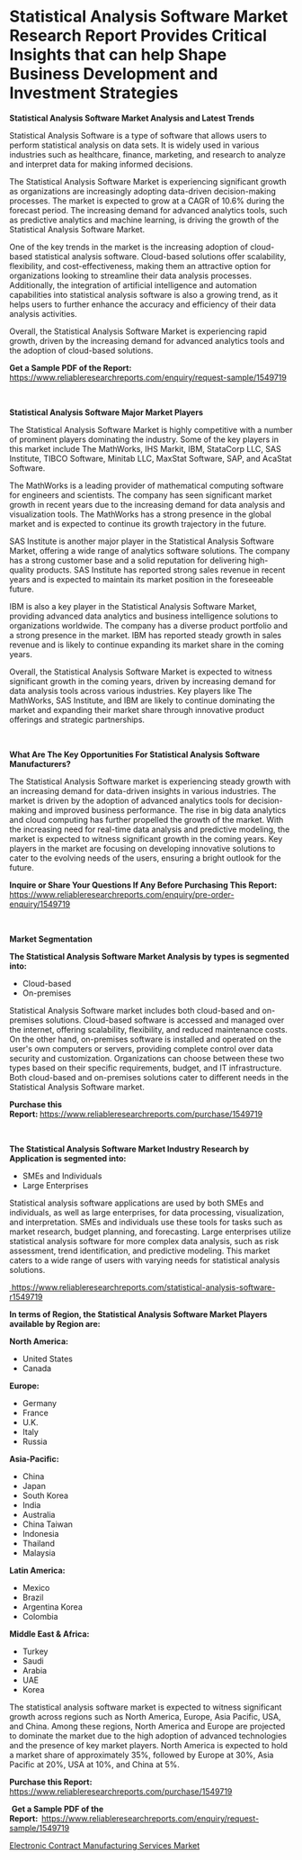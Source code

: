 <p><h1>Statistical Analysis Software Market Research Report Provides Critical Insights that can help Shape Business Development and Investment Strategies</h1></p><p><strong>Statistical Analysis Software Market Analysis and Latest Trends</strong></p>
<p><p>Statistical Analysis Software is a type of software that allows users to perform statistical analysis on data sets. It is widely used in various industries such as healthcare, finance, marketing, and research to analyze and interpret data for making informed decisions.</p><p>The Statistical Analysis Software Market is experiencing significant growth as organizations are increasingly adopting data-driven decision-making processes. The market is expected to grow at a CAGR of 10.6% during the forecast period. The increasing demand for advanced analytics tools, such as predictive analytics and machine learning, is driving the growth of the Statistical Analysis Software Market.</p><p>One of the key trends in the market is the increasing adoption of cloud-based statistical analysis software. Cloud-based solutions offer scalability, flexibility, and cost-effectiveness, making them an attractive option for organizations looking to streamline their data analysis processes. Additionally, the integration of artificial intelligence and automation capabilities into statistical analysis software is also a growing trend, as it helps users to further enhance the accuracy and efficiency of their data analysis activities.</p><p>Overall, the Statistical Analysis Software Market is experiencing rapid growth, driven by the increasing demand for advanced analytics tools and the adoption of cloud-based solutions.</p></p>
<p><strong>Get a Sample PDF of the Report:&nbsp;</strong> <a href="https://www.reliableresearchreports.com/enquiry/request-sample/1549719">https://www.reliableresearchreports.com/enquiry/request-sample/1549719</a></p>
<p>&nbsp;</p>
<p><strong>Statistical Analysis Software Major Market Players</strong></p>
<p><p>The Statistical Analysis Software Market is highly competitive with a number of prominent players dominating the industry. Some of the key players in this market include The MathWorks, IHS Markit, IBM, StataCorp LLC, SAS Institute, TIBCO Software, Minitab LLC, MaxStat Software, SAP, and AcaStat Software.</p><p>The MathWorks is a leading provider of mathematical computing software for engineers and scientists. The company has seen significant market growth in recent years due to the increasing demand for data analysis and visualization tools. The MathWorks has a strong presence in the global market and is expected to continue its growth trajectory in the future.</p><p>SAS Institute is another major player in the Statistical Analysis Software Market, offering a wide range of analytics software solutions. The company has a strong customer base and a solid reputation for delivering high-quality products. SAS Institute has reported strong sales revenue in recent years and is expected to maintain its market position in the foreseeable future.</p><p>IBM is also a key player in the Statistical Analysis Software Market, providing advanced data analytics and business intelligence solutions to organizations worldwide. The company has a diverse product portfolio and a strong presence in the market. IBM has reported steady growth in sales revenue and is likely to continue expanding its market share in the coming years.</p><p>Overall, the Statistical Analysis Software Market is expected to witness significant growth in the coming years, driven by increasing demand for data analysis tools across various industries. Key players like The MathWorks, SAS Institute, and IBM are likely to continue dominating the market and expanding their market share through innovative product offerings and strategic partnerships.</p></p>
<p>&nbsp;</p>
<p><strong>What Are The Key Opportunities For Statistical Analysis Software Manufacturers?</strong></p>
<p><p>The Statistical Analysis Software market is experiencing steady growth with an increasing demand for data-driven insights in various industries. The market is driven by the adoption of advanced analytics tools for decision-making and improved business performance. The rise in big data analytics and cloud computing has further propelled the growth of the market. With the increasing need for real-time data analysis and predictive modeling, the market is expected to witness significant growth in the coming years. Key players in the market are focusing on developing innovative solutions to cater to the evolving needs of the users, ensuring a bright outlook for the future.</p></p>
<p><strong>Inquire or Share Your Questions If Any Before Purchasing This Report:</strong> <a href="https://www.reliableresearchreports.com/enquiry/pre-order-enquiry/1549719">https://www.reliableresearchreports.com/enquiry/pre-order-enquiry/1549719</a></p>
<p>&nbsp;</p>
<p><strong>Market Segmentation</strong></p>
<p><strong>The Statistical Analysis Software Market Analysis by types is segmented into:</strong></p>
<p><ul><li>Cloud-based</li><li>On-premises</li></ul></p>
<p><p>Statistical Analysis Software market includes both cloud-based and on-premises solutions. Cloud-based software is accessed and managed over the internet, offering scalability, flexibility, and reduced maintenance costs. On the other hand, on-premises software is installed and operated on the user's own computers or servers, providing complete control over data security and customization. Organizations can choose between these two types based on their specific requirements, budget, and IT infrastructure. Both cloud-based and on-premises solutions cater to different needs in the Statistical Analysis Software market.</p></p>
<p><strong>Purchase this Report:&nbsp;</strong><a href="https://www.reliableresearchreports.com/purchase/1549719">https://www.reliableresearchreports.com/purchase/1549719</a></p>
<p>&nbsp;</p>
<p><strong>The Statistical Analysis Software Market Industry Research by Application is segmented into:</strong></p>
<p><ul><li>SMEs and Individuals</li><li>Large Enterprises</li></ul></p>
<p><p>Statistical analysis software applications are used by both SMEs and individuals, as well as large enterprises, for data processing, visualization, and interpretation. SMEs and individuals use these tools for tasks such as market research, budget planning, and forecasting. Large enterprises utilize statistical analysis software for more complex data analysis, such as risk assessment, trend identification, and predictive modeling. This market caters to a wide range of users with varying needs for statistical analysis solutions.</p></p>
<p><a href="https://www.reliableresearchreports.com/statistical-analysis-software-r1549719">&nbsp;https://www.reliableresearchreports.com/statistical-analysis-software-r1549719</a></p>
<p><strong>In terms of Region, the Statistical Analysis Software Market Players available by Region are:</strong></p>
<p>
    <p> <strong> North America: </strong>
        <ul>
            <li>United States</li>
            <li>Canada</li>
        </ul>
        </p> 
    <p> <strong> Europe: </strong>
        <ul>
            <li>Germany</li>
            <li>France</li>
            <li>U.K.</li>
            <li>Italy</li>
            <li>Russia</li>
        </ul>
        </p> 
    <p> <strong> Asia-Pacific: </strong>
        <ul>
            <li>China</li>
            <li>Japan</li>
            <li>South Korea</li>
            <li>India</li>
            <li>Australia</li>
            <li>China Taiwan</li>
            <li>Indonesia</li>
            <li>Thailand</li>
            <li>Malaysia</li>
        </ul>
        </p> 
    <p> <strong> Latin America: </strong>
        <ul>
            <li>Mexico</li>
            <li>Brazil</li>
            <li>Argentina Korea</li>
            <li>Colombia</li>
        </ul>
        </p> 
    <p> <strong> Middle East & Africa: </strong>
        <ul>
            <li>Turkey</li>
            <li>Saudi</li>
            <li>Arabia</li>
            <li>UAE</li>
            <li>Korea</li>
        </ul>
    </p>
    </p>
<p><p>The statistical analysis software market is expected to witness significant growth across regions such as North America, Europe, Asia Pacific, USA, and China. Among these regions, North America and Europe are projected to dominate the market due to the high adoption of advanced technologies and the presence of key market players. North America is expected to hold a market share of approximately 35%, followed by Europe at 30%, Asia Pacific at 20%, USA at 10%, and China at 5%.</p></p>
<p><strong>Purchase this Report: </strong><a href="https://www.reliableresearchreports.com/purchase/1549719">https://www.reliableresearchreports.com/purchase/1549719</a></p>
<p>&nbsp;<strong>Get a Sample PDF of the Report:&nbsp;&nbsp;</strong><a href="https://www.reliableresearchreports.com/enquiry/request-sample/1549719">https://www.reliableresearchreports.com/enquiry/request-sample/1549719</a></p>
<p><strong></strong></p>
<p><p><a href="https://github.com/liliskanaya73/Market-Research-Report-List-1/blob/main/electronic-contract-manufacturing-services-market.md">Electronic Contract Manufacturing Services Market</a></p></p>